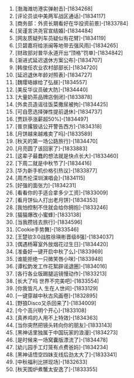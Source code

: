 
1. [渤海潍坊港实弹射击]-[1834268]
1. [评论员谈中美两军战区通话]-[1834117]
1. [商务部：外资长期看好在华投资前景]-[1833784]
1. [吴谨言洪尧官宣结婚]-[1834484]
1. [网友质疑列车员疑似有花臂]-[1834119]
1. [贝碧嘉将给浙闽等地带去强风雨]-[1834265]
1. [财政部对普华永道开出“顶格”罚单]-[1834842]
1. [渐进式延迟退休方案公布]-[1834707]
1. [韩俊任农业农村部部长]-[1834720]
1. [延迟退休年龄对照表]-[1834727]
1. [魏璎珞嫁给了弘昼]-[1834557]
1. [美反华议员破大防]-[1834440]
1. [大量奶茶品牌店倒闭]-[1833878]
1. [外卖员造谣往饭菜撒尿被拘]-[1834425]
1. [可自愿选择弹性提前退休]-[1834737]
1. [贾跃亭涨薪超50%]-[1834497]
1. [普京撂狠话公开警告西方]-[1834318]
1. [月饼越来越难卖了吗]-[1833589]
1. [秋天的第一场公路旅行]-[1834470]
1. [月亮圆了该回家了]-[1833883]
1. [这辈子最蠢的想法就是快点长大]-[1833460]
1. [下周二就是中秋节了]-[1834416]
1. [华为新手机价格引热议]-[1833877]
1. [周杰伦深圳演唱会]-[1834115]
1. [好强的面张力]-[1834231]
1. [看看你的手适合拿多少工资]-[1833009]
1. [看月饼仙人打出老月饼]-[1834353]
1. [我怕控制不住就会给你拥抱]-[1833246]
1. [猫猫爆改小蜜蜂]-[1833138]
1. [当我攒钱去旅行]-[1834596]
1. [Cookie手势舞]-[1833546]
1. [王楚钦3:0战胜徐瑛彬晋级8强]-[1834037]
1. [偶遇杨幂室外放烟花过生日]-[1834420]
1. [准备好一键开启中秋了么]-[1833969]
1. [谁能拒绝一只微笑唇小咪]-[1833948]
1. [谭松韵发工作花絮辟谣退圈]-[1834016]
1. [各行各业版踢腿运镜慢动作]-[1833213]
1. [长大了吗 世界不完美吧]-[1833554]
1. [你我皆凡人 生在人世间]-[1833129]
1. [一键穿越中秋古风画卷]-[1832895]
1. [野狼Disco又杀回来了]-[1834009]
1. [今个高兴明个开心]-[1833108]
1. [真养鸡的人用不上特效]-[1834363]
1. [当你突然把镜头转向你的朋友]-[1833143]
1. [黑神话里独属于中国玩家的浪漫]-[1834273]
1. [是时候来一场窝囊版漂流了]-[1834478]
1. [幼儿园手工灯笼有点费爸妈]-[1834234]
1. [黑神话悟空四妹支线后劲太大了]-[1833341]
1. [中秋福利比拼现场]-[1832633]
1. [秋天围炉煮蟹太安逸了]-[1833355]